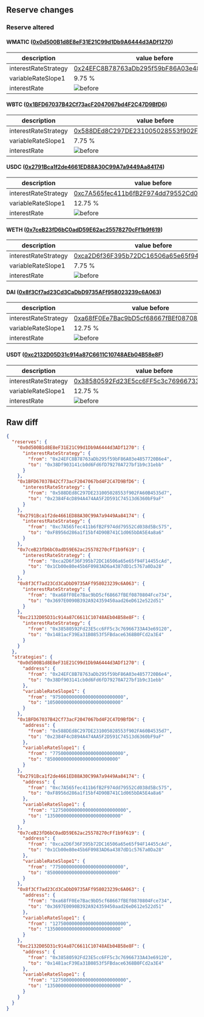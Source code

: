 ## Reserve changes

### Reserve altered

#### WMATIC ([0x0d500B1d8E8eF31E21C99d1Db9A6444d3ADf1270](https://polygonscan.com/address/0x0d500B1d8E8eF31E21C99d1Db9A6444d3ADf1270))

| description | value before | value after |
| --- | --- | --- |
| interestRateStrategy | [0x24EFC8B78763aDb295f59bF86A03e4857720B6e4](https://polygonscan.com/address/0x24EFC8B78763aDb295f59bF86A03e4857720B6e4) | [0x38Df903141cb0d6Fd6fD79270A727bf1b9c31ebb](https://polygonscan.com/address/0x38Df903141cb0d6Fd6fD79270A727bf1b9c31ebb) |
| variableRateSlope1 | 9.75 % | 10.5 % |
| interestRate | ![before](/.assets/56688b893bbb0f550d9a9127af90b7d853dc31cc.svg) | ![after](/.assets/19924a1e1f612e7c60658167f7c7e2b710be5577.svg) |

#### WBTC ([0x1BFD67037B42Cf73acF2047067bd4F2C47D9BfD6](https://polygonscan.com/address/0x1BFD67037B42Cf73acF2047067bd4F2C47D9BfD6))

| description | value before | value after |
| --- | --- | --- |
| interestRateStrategy | [0x588DEd8C297DE231005028553f902FA60B4535d7](https://polygonscan.com/address/0x588DEd8C297DE231005028553f902FA60B4535d7) | [0x2384F4cD894A474AA5F2D591C74513d6360bF9aF](https://polygonscan.com/address/0x2384F4cD894A474AA5F2D591C74513d6360bF9aF) |
| variableRateSlope1 | 7.75 % | 8.5 % |
| interestRate | ![before](/.assets/713630540c92e36cb90b3c2fe52e0fec11749832.svg) | ![after](/.assets/ffbf4bb14c7845181e7ae70f85a426cacca4d838.svg) |

#### USDC ([0x2791Bca1f2de4661ED88A30C99A7a9449Aa84174](https://polygonscan.com/address/0x2791Bca1f2de4661ED88A30C99A7a9449Aa84174))

| description | value before | value after |
| --- | --- | --- |
| interestRateStrategy | [0xc7A565fec411b6fB2F974dd79552Cd038d5Bc575](https://polygonscan.com/address/0xc7A565fec411b6fB2F974dd79552Cd038d5Bc575) | [0xF8956d286a1f15bf4D90B741C1d065bDA5E4a8a6](https://polygonscan.com/address/0xF8956d286a1f15bf4D90B741C1d065bDA5E4a8a6) |
| variableRateSlope1 | 12.75 % | 13.5 % |
| interestRate | ![before](/.assets/105f4aa6c58b2e6a78db7ae300bcd9c754d22c1b.svg) | ![after](/.assets/56ce51bd6d0ab402a09ca0745755f9e40a1a6710.svg) |

#### WETH ([0x7ceB23fD6bC0adD59E62ac25578270cFf1b9f619](https://polygonscan.com/address/0x7ceB23fD6bC0adD59E62ac25578270cFf1b9f619))

| description | value before | value after |
| --- | --- | --- |
| interestRateStrategy | [0xca2D6f36F395b72DC16506a65e65f94F14455cAd](https://polygonscan.com/address/0xca2D6f36F395b72DC16506a65e65f94F14455cAd) | [0x1Cb00e80e45b6F0983AD6a4387dD1c5767a0Da28](https://polygonscan.com/address/0x1Cb00e80e45b6F0983AD6a4387dD1c5767a0Da28) |
| variableRateSlope1 | 7.75 % | 8.5 % |
| interestRate | ![before](/.assets/07a00db3efaa0b57b58074846429eafb199edf15.svg) | ![after](/.assets/f76f56c8dcaac261a258a67dc3e6f0af4ac4280d.svg) |

#### DAI ([0x8f3Cf7ad23Cd3CaDbD9735AFf958023239c6A063](https://polygonscan.com/address/0x8f3Cf7ad23Cd3CaDbD9735AFf958023239c6A063))

| description | value before | value after |
| --- | --- | --- |
| interestRateStrategy | [0xa68fF0Ee7Bac9bD5cf68667fBEf0870804Fce734](https://polygonscan.com/address/0xa68fF0Ee7Bac9bD5cf68667fBEf0870804Fce734) | [0x3697E0090B392A924359450aad26eD612e522d51](https://polygonscan.com/address/0x3697E0090B392A924359450aad26eD612e522d51) |
| variableRateSlope1 | 12.75 % | 13.5 % |
| interestRate | ![before](/.assets/3ea6b15e0bf1d98b12fb9f1d726f5311a14bb4b4.svg) | ![after](/.assets/d48ff7095b24daaff11a0bf59ca069c42e609640.svg) |

#### USDT ([0xc2132D05D31c914a87C6611C10748AEb04B58e8F](https://polygonscan.com/address/0xc2132D05D31c914a87C6611C10748AEb04B58e8F))

| description | value before | value after |
| --- | --- | --- |
| interestRateStrategy | [0x38580592Fd23E5cc6FF5c3c76966733A43e69120](https://polygonscan.com/address/0x38580592Fd23E5cc6FF5c3c76966733A43e69120) | [0x1481acF39Ea31B0853f5FBdace6368B0FCd2a3E4](https://polygonscan.com/address/0x1481acF39Ea31B0853f5FBdace6368B0FCd2a3E4) |
| variableRateSlope1 | 12.75 % | 13.5 % |
| interestRate | ![before](/.assets/0ab9d2d2bb94026740d38164d9ea7d2a491c7e5d.svg) | ![after](/.assets/c62a5aa40205eadba8f0cf9a0d24be91a48d29a2.svg) |

## Raw diff

```json
{
  "reserves": {
    "0x0d500B1d8E8eF31E21C99d1Db9A6444d3ADf1270": {
      "interestRateStrategy": {
        "from": "0x24EFC8B78763aDb295f59bF86A03e4857720B6e4",
        "to": "0x38Df903141cb0d6Fd6fD79270A727bf1b9c31ebb"
      }
    },
    "0x1BFD67037B42Cf73acF2047067bd4F2C47D9BfD6": {
      "interestRateStrategy": {
        "from": "0x588DEd8C297DE231005028553f902FA60B4535d7",
        "to": "0x2384F4cD894A474AA5F2D591C74513d6360bF9aF"
      }
    },
    "0x2791Bca1f2de4661ED88A30C99A7a9449Aa84174": {
      "interestRateStrategy": {
        "from": "0xc7A565fec411b6fB2F974dd79552Cd038d5Bc575",
        "to": "0xF8956d286a1f15bf4D90B741C1d065bDA5E4a8a6"
      }
    },
    "0x7ceB23fD6bC0adD59E62ac25578270cFf1b9f619": {
      "interestRateStrategy": {
        "from": "0xca2D6f36F395b72DC16506a65e65f94F14455cAd",
        "to": "0x1Cb00e80e45b6F0983AD6a4387dD1c5767a0Da28"
      }
    },
    "0x8f3Cf7ad23Cd3CaDbD9735AFf958023239c6A063": {
      "interestRateStrategy": {
        "from": "0xa68fF0Ee7Bac9bD5cf68667fBEf0870804Fce734",
        "to": "0x3697E0090B392A924359450aad26eD612e522d51"
      }
    },
    "0xc2132D05D31c914a87C6611C10748AEb04B58e8F": {
      "interestRateStrategy": {
        "from": "0x38580592Fd23E5cc6FF5c3c76966733A43e69120",
        "to": "0x1481acF39Ea31B0853f5FBdace6368B0FCd2a3E4"
      }
    }
  },
  "strategies": {
    "0x0d500B1d8E8eF31E21C99d1Db9A6444d3ADf1270": {
      "address": {
        "from": "0x24EFC8B78763aDb295f59bF86A03e4857720B6e4",
        "to": "0x38Df903141cb0d6Fd6fD79270A727bf1b9c31ebb"
      },
      "variableRateSlope1": {
        "from": "97500000000000000000000000",
        "to": "105000000000000000000000000"
      }
    },
    "0x1BFD67037B42Cf73acF2047067bd4F2C47D9BfD6": {
      "address": {
        "from": "0x588DEd8C297DE231005028553f902FA60B4535d7",
        "to": "0x2384F4cD894A474AA5F2D591C74513d6360bF9aF"
      },
      "variableRateSlope1": {
        "from": "77500000000000000000000000",
        "to": "85000000000000000000000000"
      }
    },
    "0x2791Bca1f2de4661ED88A30C99A7a9449Aa84174": {
      "address": {
        "from": "0xc7A565fec411b6fB2F974dd79552Cd038d5Bc575",
        "to": "0xF8956d286a1f15bf4D90B741C1d065bDA5E4a8a6"
      },
      "variableRateSlope1": {
        "from": "127500000000000000000000000",
        "to": "135000000000000000000000000"
      }
    },
    "0x7ceB23fD6bC0adD59E62ac25578270cFf1b9f619": {
      "address": {
        "from": "0xca2D6f36F395b72DC16506a65e65f94F14455cAd",
        "to": "0x1Cb00e80e45b6F0983AD6a4387dD1c5767a0Da28"
      },
      "variableRateSlope1": {
        "from": "77500000000000000000000000",
        "to": "85000000000000000000000000"
      }
    },
    "0x8f3Cf7ad23Cd3CaDbD9735AFf958023239c6A063": {
      "address": {
        "from": "0xa68fF0Ee7Bac9bD5cf68667fBEf0870804Fce734",
        "to": "0x3697E0090B392A924359450aad26eD612e522d51"
      },
      "variableRateSlope1": {
        "from": "127500000000000000000000000",
        "to": "135000000000000000000000000"
      }
    },
    "0xc2132D05D31c914a87C6611C10748AEb04B58e8F": {
      "address": {
        "from": "0x38580592Fd23E5cc6FF5c3c76966733A43e69120",
        "to": "0x1481acF39Ea31B0853f5FBdace6368B0FCd2a3E4"
      },
      "variableRateSlope1": {
        "from": "127500000000000000000000000",
        "to": "135000000000000000000000000"
      }
    }
  }
}
```